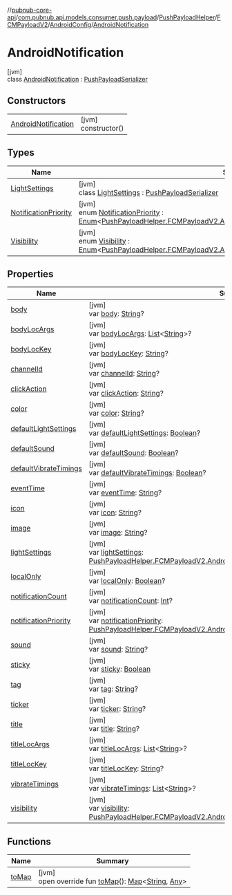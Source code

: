 //[pubnub-core-api](../../../../../../index.md)/[com.pubnub.api.models.consumer.push.payload](../../../../index.md)/[PushPayloadHelper](../../../index.md)/[FCMPayloadV2](../../index.md)/[AndroidConfig](../index.md)/[AndroidNotification](index.md)

# AndroidNotification

[jvm]\
class [AndroidNotification](index.md) : [PushPayloadSerializer](../../../../-push-payload-serializer/index.md)

## Constructors

| | |
|---|---|
| [AndroidNotification](-android-notification.md) | [jvm]<br>constructor() |

## Types

| Name | Summary |
|---|---|
| [LightSettings](-light-settings/index.md) | [jvm]<br>class [LightSettings](-light-settings/index.md) : [PushPayloadSerializer](../../../../-push-payload-serializer/index.md) |
| [NotificationPriority](-notification-priority/index.md) | [jvm]<br>enum [NotificationPriority](-notification-priority/index.md) : [Enum](https://kotlinlang.org/api/latest/jvm/stdlib/kotlin/-enum/index.html)&lt;[PushPayloadHelper.FCMPayloadV2.AndroidConfig.AndroidNotification.NotificationPriority](-notification-priority/index.md)&gt; |
| [Visibility](-visibility/index.md) | [jvm]<br>enum [Visibility](-visibility/index.md) : [Enum](https://kotlinlang.org/api/latest/jvm/stdlib/kotlin/-enum/index.html)&lt;[PushPayloadHelper.FCMPayloadV2.AndroidConfig.AndroidNotification.Visibility](-visibility/index.md)&gt; |

## Properties

| Name | Summary |
|---|---|
| [body](body.md) | [jvm]<br>var [body](body.md): [String](https://kotlinlang.org/api/latest/jvm/stdlib/kotlin/-string/index.html)? |
| [bodyLocArgs](body-loc-args.md) | [jvm]<br>var [bodyLocArgs](body-loc-args.md): [List](https://kotlinlang.org/api/latest/jvm/stdlib/kotlin.collections/-list/index.html)&lt;[String](https://kotlinlang.org/api/latest/jvm/stdlib/kotlin/-string/index.html)&gt;? |
| [bodyLocKey](body-loc-key.md) | [jvm]<br>var [bodyLocKey](body-loc-key.md): [String](https://kotlinlang.org/api/latest/jvm/stdlib/kotlin/-string/index.html)? |
| [channelId](channel-id.md) | [jvm]<br>var [channelId](channel-id.md): [String](https://kotlinlang.org/api/latest/jvm/stdlib/kotlin/-string/index.html)? |
| [clickAction](click-action.md) | [jvm]<br>var [clickAction](click-action.md): [String](https://kotlinlang.org/api/latest/jvm/stdlib/kotlin/-string/index.html)? |
| [color](color.md) | [jvm]<br>var [color](color.md): [String](https://kotlinlang.org/api/latest/jvm/stdlib/kotlin/-string/index.html)? |
| [defaultLightSettings](default-light-settings.md) | [jvm]<br>var [defaultLightSettings](default-light-settings.md): [Boolean](https://kotlinlang.org/api/latest/jvm/stdlib/kotlin/-boolean/index.html)? |
| [defaultSound](default-sound.md) | [jvm]<br>var [defaultSound](default-sound.md): [Boolean](https://kotlinlang.org/api/latest/jvm/stdlib/kotlin/-boolean/index.html)? |
| [defaultVibrateTimings](default-vibrate-timings.md) | [jvm]<br>var [defaultVibrateTimings](default-vibrate-timings.md): [Boolean](https://kotlinlang.org/api/latest/jvm/stdlib/kotlin/-boolean/index.html)? |
| [eventTime](event-time.md) | [jvm]<br>var [eventTime](event-time.md): [String](https://kotlinlang.org/api/latest/jvm/stdlib/kotlin/-string/index.html)? |
| [icon](icon.md) | [jvm]<br>var [icon](icon.md): [String](https://kotlinlang.org/api/latest/jvm/stdlib/kotlin/-string/index.html)? |
| [image](image.md) | [jvm]<br>var [image](image.md): [String](https://kotlinlang.org/api/latest/jvm/stdlib/kotlin/-string/index.html)? |
| [lightSettings](light-settings.md) | [jvm]<br>var [lightSettings](light-settings.md): [PushPayloadHelper.FCMPayloadV2.AndroidConfig.AndroidNotification.LightSettings](-light-settings/index.md)? |
| [localOnly](local-only.md) | [jvm]<br>var [localOnly](local-only.md): [Boolean](https://kotlinlang.org/api/latest/jvm/stdlib/kotlin/-boolean/index.html)? |
| [notificationCount](notification-count.md) | [jvm]<br>var [notificationCount](notification-count.md): [Int](https://kotlinlang.org/api/latest/jvm/stdlib/kotlin/-int/index.html)? |
| [notificationPriority](notification-priority.md) | [jvm]<br>var [notificationPriority](notification-priority.md): [PushPayloadHelper.FCMPayloadV2.AndroidConfig.AndroidNotification.NotificationPriority](-notification-priority/index.md) |
| [sound](sound.md) | [jvm]<br>var [sound](sound.md): [String](https://kotlinlang.org/api/latest/jvm/stdlib/kotlin/-string/index.html)? |
| [sticky](sticky.md) | [jvm]<br>var [sticky](sticky.md): [Boolean](https://kotlinlang.org/api/latest/jvm/stdlib/kotlin/-boolean/index.html) |
| [tag](tag.md) | [jvm]<br>var [tag](tag.md): [String](https://kotlinlang.org/api/latest/jvm/stdlib/kotlin/-string/index.html)? |
| [ticker](ticker.md) | [jvm]<br>var [ticker](ticker.md): [String](https://kotlinlang.org/api/latest/jvm/stdlib/kotlin/-string/index.html)? |
| [title](title.md) | [jvm]<br>var [title](title.md): [String](https://kotlinlang.org/api/latest/jvm/stdlib/kotlin/-string/index.html)? |
| [titleLocArgs](title-loc-args.md) | [jvm]<br>var [titleLocArgs](title-loc-args.md): [List](https://kotlinlang.org/api/latest/jvm/stdlib/kotlin.collections/-list/index.html)&lt;[String](https://kotlinlang.org/api/latest/jvm/stdlib/kotlin/-string/index.html)&gt;? |
| [titleLocKey](title-loc-key.md) | [jvm]<br>var [titleLocKey](title-loc-key.md): [String](https://kotlinlang.org/api/latest/jvm/stdlib/kotlin/-string/index.html)? |
| [vibrateTimings](vibrate-timings.md) | [jvm]<br>var [vibrateTimings](vibrate-timings.md): [List](https://kotlinlang.org/api/latest/jvm/stdlib/kotlin.collections/-list/index.html)&lt;[String](https://kotlinlang.org/api/latest/jvm/stdlib/kotlin/-string/index.html)&gt;? |
| [visibility](visibility.md) | [jvm]<br>var [visibility](visibility.md): [PushPayloadHelper.FCMPayloadV2.AndroidConfig.AndroidNotification.Visibility](-visibility/index.md)? |

## Functions

| Name | Summary |
|---|---|
| [toMap](to-map.md) | [jvm]<br>open override fun [toMap](to-map.md)(): [Map](https://kotlinlang.org/api/latest/jvm/stdlib/kotlin.collections/-map/index.html)&lt;[String](https://kotlinlang.org/api/latest/jvm/stdlib/kotlin/-string/index.html), [Any](https://kotlinlang.org/api/latest/jvm/stdlib/kotlin/-any/index.html)&gt; |
